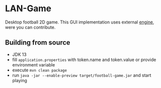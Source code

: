 # LAN-Game
Desktop football 2D game.
This GUI implementation uses external [engine], were you can contribute.

[engine]: https://github.com/lipinskipawel/game-engine

## Building from source
 - JDK 13
 - fill `application.properties` with token.name and token.value or provide environment variable
 - execute `mvn clean package`
 - run `java -jar --enable-preview target/football-game.jar` and start playing
